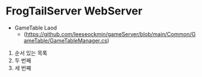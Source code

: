 # FrogTailServer WebServer

- GameTable Laod
  - (https://github.com/leeseockmin/gameServer/blob/main/Common/GameTable/GameTableManager.cs)

1. 순서 있는 목록
2. 두 번째
3. 세 번째
